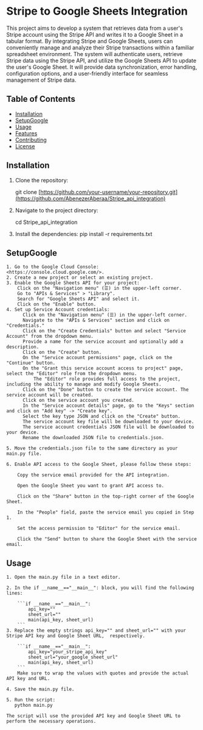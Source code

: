 # Stripe to Google Sheets Integration

This project aims to develop a system that retrieves data from a user's Stripe account using the Stripe API and writes it to a Google Sheet in a tabular format. By integrating Stripe and Google Sheets, users can conveniently manage and analyze their Stripe transactions within a familiar spreadsheet environment. The system will authenticate users, retrieve Stripe data using the Stripe API, and utilize the Google Sheets API to update the user's Google Sheet. It will provide data synchronization, error handling, configuration options, and a user-friendly interface for seamless management of Stripe data.

## Table of Contents

- [Installation](#installation)
- [SetupGoogle](#SetupGoogle)
- [Usage](#usage)
- [Features](#features)
- [Contributing](#contributing)
- [License](#license)

## Installation

1. Clone the repository:

   git clone [https://github.com/your-username/your-repository.git](https://github.com/AbenezerAberaa/Stripe_api_integration)

2. Navigate to the project directory:

   cd Stripe_api_integration

3. Install the dependencies:
   pip install -r requirements.txt

## SetupGoogle

    1. Go to the Google Cloud Console: <https://console.cloud.google.com/>.
    2. Create a new project or select an existing project.
    3. Enable the Google Sheets API for your project:
        Click on the "Navigation menu" (☰) in the upper-left corner.
        Go to "APIs & Services" > "Library".
        Search for "Google Sheets API" and select it.
        Click on the "Enable" button.
    4. Set up Service Account credentials:
          Click on the "Navigation menu" (☰) in the upper-left corner.
          Navigate to the "APIs & Services" section and click on "Credentials."
          Click on the "Create Credentials" button and select "Service Account" from the dropdown menu.
          Provide a name for the service account and optionally add a description.
          Click on the "Create" button.
          On the "Service account permissions" page, click on the "Continue" button.
          On the "Grant this service account access to project" page, select the "Editor" role from the dropdown menu.
              The "Editor" role provides full access to the project, including the ability to manage and modify Google Sheets.
          Click on the "Done" button to create the service account. The service account will be created.
          Click on the service account you created.
          In the "Service account details" page, go to the "Keys" section and click on "Add key" -> "Create key".
          Select the key type JSON and click on the "Create" button.
          The service account key file will be downloaded to your device.
          The service account credentials JSON file will be downloaded to your device.
          Rename the downloaded JSON file to credentials.json.

    5. Move the credentials.json file to the same directory as your main.py file.

    6. Enable API access to the Google Sheet, please follow these steps:

        Copy the service email provided for the API integration.

        Open the Google Sheet you want to grant API access to.

        Click on the "Share" button in the top-right corner of the Google Sheet.

        In the "People" field, paste the service email you copied in Step 1.

        Set the access permission to "Editor" for the service email.

        Click the "Send" button to share the Google Sheet with the service email.

## Usage

    1. Open the main.py file in a text editor.

    2. In the if __name__=="__main__": block, you will find the following lines:

        ```if __name__=="__main__":
            api_key=""
            sheet_url=""
            main(api_key, sheet_url)
        ```
    3. Replace the empty strings api_key="" and sheet_url="" with your Stripe API key and Google Sheet URL,  respectively.

        ```if __name__=="__main__":
            api_key="your_stripe_api_key"
            sheet_url="your_google_sheet_url"
            main(api_key, sheet_url)
        ```
        Make sure to wrap the values with quotes and provide the actual API key and URL.

    4. Save the main.py file.

    5. Run the script:
       python main.py

    The script will use the provided API key and Google Sheet URL to perform the necessary operations.
